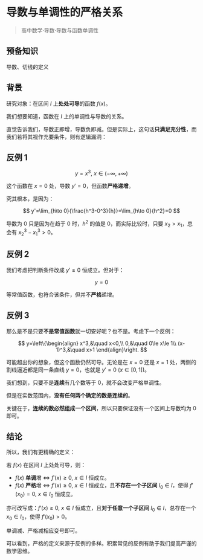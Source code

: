 # 导数与单调性的严格关系

> 高中数学·导数·导数与函数单调性

## 预备知识

导数、切线的定义

## 背景

研究对象：在区间 $I$ 上**处处可导**的函数 $f(x)$。

我们想要知道，函数在 $I$ 上的单调性与导数的关系。

直觉告诉我们，导数正即增，导数负即减。但是实际上，这句话**只满足充分性**，而我们若将其视作充要条件，则有逻辑漏洞：

## 反例 1

$$
y=x^3,\ x\in (-\infty, +\infty)
$$

这个函数在 $x=0$ 处，导数 $y'=0$，但函数**严格递增**。

究其根本，是因为：

$$
y'=\lim_{h\to 0}{\frac{h^3-0^3}{h}}=\lim_{h\to 0}{h^2}=0
$$

导数为 0 只是因为在趋于 0 时，$h^2$ 的值是 0，而实际比较时，只要 $x_2>x_1$，总会有 $x_2^3-x_1^3>0$。

## 反例 2

我们考虑把判断条件改成 $y'\ge 0$ 恒成立。但对于：

$$
y=0
$$

等常值函数，也符合该条件，但并不**严格**递增。

## 反例 3

那么是不是只要**不是常值函数**就一切安好呢？也不是。考虑下一个反例：

$$
y=\left\{\begin{align}
x^3,&\quad x<0,\\
0,&\quad 0\le x\le 1\\
(x-1)^3,&\quad x>1
\end{align}\right.
$$

可能超出你的想象，但这个函数仍然可导。无论是在 $x=0$ 还是 $x=1$ 处，两侧的割线逼近都是同一条直线 $y=0$，也就是 $y'=0\ (x\in [0,1])$。

我们想到，只要不是**连续**有几个数等于 $0$，就不会改变严格单调性。

但是在实数范围内，**没有任何两个确定的数是连续的**。

关键在于，**连续的数必然组成一个区间**，所以只要保证没有一个区间上导数均为 0 即可。

## 结论

所以，我们有更精确的定义：

若 $f(x)$ 在区间 $I$ 上处处可导，则：
- $f(x)$ **单调**增 $\iff$ $f'(x)\ge 0,\ x\in I$ 恒成立。
- $f(x)$ **严格**增 $\iff$ $f'(x)\ge 0,\ x\in I$ 恒成立，且**不存在一个子区间** $I_0\in I$，使得 $f'(x_0)=0,\ x\in I_0$ 恒成立。

亦可改写成：$f'(x)\ge 0,\ x\in I$ 恒成立，且**对于任意一个子区间** $I_0\in I$，总存在一个 $x_0\in I_0$，使得 $f'(x_0)>0$。

单调减、严格减相应变号即可。

可以看到，严格的定义来源于反例的多样。积累常见的反例有助于我们提高严谨的数学思维。
